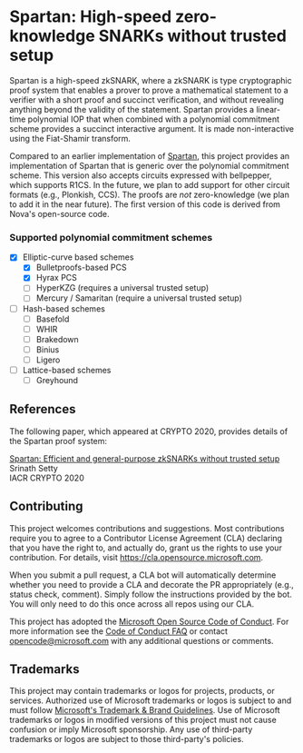 # Spartan: High-speed zero-knowledge SNARKs without trusted setup
Spartan is a high-speed zkSNARK, where a zkSNARK is type cryptographic proof system that enables a prover to prove a mathematical statement to a verifier with a short proof and succinct verification, and without revealing anything beyond the validity of the statement. Spartan provides a linear-time polynomial IOP that when combined with a polynomial commitment scheme provides a succinct interactive argument. It is made non-interactive using the Fiat-Shamir transform.

Compared to an earlier implementation of [Spartan](https://github.com/Microsoft/Spartan), this project provides an implementation of Spartan that is generic over the polynomial commitment scheme. This version also accepts circuits expressed with bellpepper, which supports R1CS. In the future, we plan to add support for other circuit formats (e.g., Plonkish, CCS). The proofs are *not* zero-knowledge (we plan to add it in the near future). The first version of this code is derived from Nova's open-source code.

### Supported polynomial commitment schemes
- [x] Elliptic-curve based schemes
  - [x] Bulletproofs-based PCS
  - [x] Hyrax PCS
  - [ ] HyperKZG (requires a universal trusted setup)
  - [ ] Mercury / Samaritan (require a universal trusted setup)
- [ ] Hash-based schemes
  - [ ] Basefold
  - [ ] WHIR
  - [ ] Brakedown
  - [ ] Binius
  - [ ] Ligero
- [ ] Lattice-based schemes
  - [ ] Greyhound

## References
The following paper, which appeared at CRYPTO 2020, provides details of the Spartan proof system:

[Spartan: Efficient and general-purpose zkSNARKs without trusted setup](https://eprint.iacr.org/2019/550) \
Srinath Setty \
IACR CRYPTO 2020

## Contributing

This project welcomes contributions and suggestions.  Most contributions require you to agree to a
Contributor License Agreement (CLA) declaring that you have the right to, and actually do, grant us
the rights to use your contribution. For details, visit https://cla.opensource.microsoft.com.

When you submit a pull request, a CLA bot will automatically determine whether you need to provide
a CLA and decorate the PR appropriately (e.g., status check, comment). Simply follow the instructions
provided by the bot. You will only need to do this once across all repos using our CLA.

This project has adopted the [Microsoft Open Source Code of Conduct](https://opensource.microsoft.com/codeofconduct/).
For more information see the [Code of Conduct FAQ](https://opensource.microsoft.com/codeofconduct/faq/) or
contact [opencode@microsoft.com](mailto:opencode@microsoft.com) with any additional questions or comments.

## Trademarks

This project may contain trademarks or logos for projects, products, or services. Authorized use of Microsoft 
trademarks or logos is subject to and must follow 
[Microsoft's Trademark & Brand Guidelines](https://www.microsoft.com/en-us/legal/intellectualproperty/trademarks/usage/general).
Use of Microsoft trademarks or logos in modified versions of this project must not cause confusion or imply Microsoft sponsorship.
Any use of third-party trademarks or logos are subject to those third-party's policies.